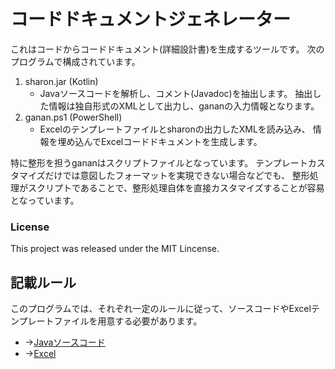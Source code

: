 # コードドキュメントジェネレーター
これはコードからコードドキュメント(詳細設計書)を生成するツールです。
次のプログラムで構成されています。

1. sharon.jar (Kotlin)
    - Javaソースコードを解析し、コメント(Javadoc)を抽出します。
    抽出した情報は独自形式のXMLとして出力し、gananの入力情報となります。
2. ganan.ps1 (PowerShell)
    - Excelのテンプレートファイルとsharonの出力したXMLを読み込み、
    情報を埋め込んでExcelコードドキュメントを生成します。

特に整形を担うgananはスクリプトファイルとなっています。
テンプレートカスタマイズだけでは意図したフォーマットを実現できない場合などでも、
整形処理がスクリプトであることで、整形処理自体を直接カスタマイズすることが容易となっています。

### License
This project was released under the MIT Lincense.

## 記載ルール
このプログラムでは、それぞれ一定のルールに従って、ソースコードやExcelテンプレートファイルを用意する必要があります。

- →[Javaソースコード](./rule_java.md)
- →[Excel](./rule_excel.md)
